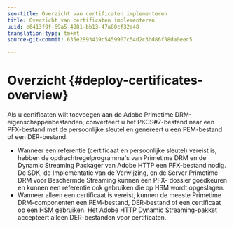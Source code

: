 ```yaml
---
seo-title: Overzicht van certificaten implementeren
title: Overzicht van certificaten implementeren
uuid: e6413f9f-69a5-4881-bb13-47a80cf32a48
translation-type: tm+mt
source-git-commit: 635e2893439c5459907c54d2c3bd86f58da0eec5

---
```



# Overzicht {#deploy-certificates-overview}

Als u certificaten wilt toevoegen aan de Adobe Primetime DRM-eigenschappenbestanden, converteert u het PKCS#7-bestand naar een PFX-bestand met de persoonlijke sleutel en genereert u een PEM-bestand of een DER-bestand.

* Wanneer een referentie (certificaat en persoonlijke sleutel) vereist is, hebben de opdrachtregelprogramma&#39;s van Primetime DRM en de Dynamic Streaming Packager van Adobe HTTP een PFX-bestand nodig. De SDK, de Implementatie van de Verwijzing, en de Server Primetime DRM voor Beschermde Streaming kunnen een PFX- dossier goedkeuren en kunnen een referentie ook gebruiken die op HSM wordt opgeslagen.
* Wanneer alleen een certificaat is vereist, kunnen de meeste Primetime DRM-componenten een PEM-bestand, DER-bestand of een certificaat op een HSM gebruiken. Het Adobe HTTP Dynamic Streaming-pakket accepteert alleen DER-bestanden voor certificaten.